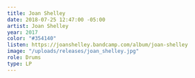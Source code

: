 ```yaml
---
title: Joan Shelley
date: 2018-07-25 12:47:00 -05:00
artist: Joan Shelley
year: 2017
color: "#354140"
listen: https://joanshelley.bandcamp.com/album/joan-shelley
image: "/uploads/releases/joan_shelley.jpg"
role: Drums
type: LP
---
```


